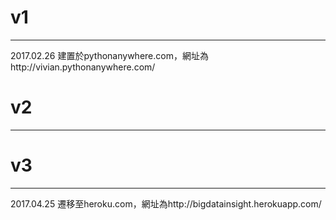 # v1
-------
2017.02.26 建置於pythonanywhere.com，網址為http://vivian.pythonanywhere.com/

# v2
-------

# v3
--------
2017.04.25 遷移至heroku.com，網址為http://bigdatainsight.herokuapp.com/